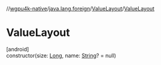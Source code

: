 //[wgpu4k-native](../../../index.md)/[java.lang.foreign](../index.md)/[ValueLayout](index.md)/[ValueLayout](-value-layout.md)

# ValueLayout

[android]\
constructor(size: [Long](https://kotlinlang.org/api/core/kotlin-stdlib/kotlin/-long/index.html), name: [String](https://kotlinlang.org/api/core/kotlin-stdlib/kotlin/-string/index.html)? = null)